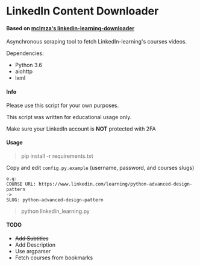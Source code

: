 # LinkedIn Content Downloader

#### Based on [mclmza's linkedin-learning-downloader](https://github.com/mclmza/linkedin-learning-downloader)

Asynchronous scraping tool to fetch LinkedIn-learning's courses videos.

Dependencies:
- Python 3.6
- aiohttp
- lxml

#### Info

Please use this script for your own purposes.

This script was written for educational usage only.

Make sure your LinkedIn account is **NOT** protected with 2FA

#### Usage
> pip install -r requirements.txt

Copy and edit `config.py.example` (username, password, and courses slugs)

```Course's slug can be obtained using its url
e.g:
COURSE URL: https://www.linkedin.com/learning/python-advanced-design-pattern
->
SLUG: python-advanced-design-pattern
```

> python linkedin_learning.py

#### TODO

 - ~~Add Subtitles~~
 - Add Description
 - Use argparser
 - Fetch courses from bookmarks

